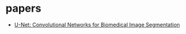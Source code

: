 # papers

- [U-Net: Convolutional Networks for Biomedical Image Segmentation](https://github.com/victolee0/papers/issues/1)
